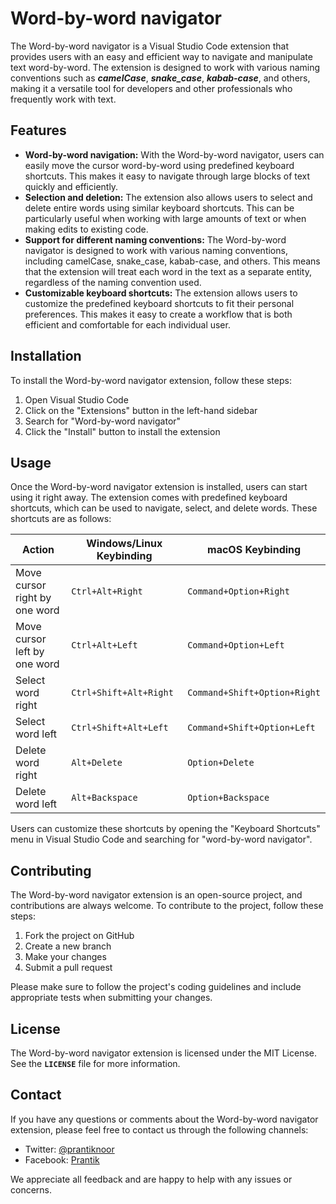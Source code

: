 # **Word-by-word navigator**

The Word-by-word navigator is a Visual Studio Code extension that provides users with an easy and efficient way to navigate and manipulate text word-by-word. The extension is designed to work with various naming conventions such as ***camelCase***, ***snake_case***, ***kabab-case***, and others, making it a versatile tool for developers and other professionals who frequently work with text.

## **Features**

- **Word-by-word navigation:** With the Word-by-word navigator, users can easily move the cursor word-by-word using predefined keyboard shortcuts. This makes it easy to navigate through large blocks of text quickly and efficiently.
- **Selection and deletion:** The extension also allows users to select and delete entire words using similar keyboard shortcuts. This can be particularly useful when working with large amounts of text or when making edits to existing code.
- **Support for different naming conventions:** The Word-by-word navigator is designed to work with various naming conventions, including camelCase, snake_case, kabab-case, and others. This means that the extension will treat each word in the text as a separate entity, regardless of the naming convention used.
- **Customizable keyboard shortcuts:** The extension allows users to customize the predefined keyboard shortcuts to fit their personal preferences. This makes it easy to create a workflow that is both efficient and comfortable for each individual user.

## **Installation**

To install the Word-by-word navigator extension, follow these steps:

1. Open Visual Studio Code
2. Click on the "Extensions" button in the left-hand sidebar
3. Search for "Word-by-word navigator"
4. Click the "Install" button to install the extension

## **Usage**

Once the Word-by-word navigator extension is installed, users can start using it right away. The extension comes with predefined keyboard shortcuts, which can be used to navigate, select, and delete words. These shortcuts are as follows:

| Action | Windows/Linux Keybinding | macOS Keybinding |
| --- | --- | --- |
| Move cursor right by one word | `Ctrl+Alt+Right` | `Command+Option+Right` |
| Move cursor left by one word | `Ctrl+Alt+Left` | `Command+Option+Left` |
| Select word right | `Ctrl+Shift+Alt+Right` | `Command+Shift+Option+Right` |
| Select word left | `Ctrl+Shift+Alt+Left` | `Command+Shift+Option+Left` |
| Delete word right | `Alt+Delete` | `Option+Delete` |
| Delete word left | `Alt+Backspace` | `Option+Backspace` |

Users can customize these shortcuts by opening the "Keyboard Shortcuts" menu in Visual Studio Code and searching for "word-by-word navigator".

## **Contributing**

The Word-by-word navigator extension is an open-source project, and contributions are always welcome. To contribute to the project, follow these steps:

1. Fork the project on GitHub
2. Create a new branch
3. Make your changes
4. Submit a pull request

Please make sure to follow the project's coding guidelines and include appropriate tests when submitting your changes.

## **License**

The Word-by-word navigator extension is licensed under the MIT License. See the **`LICENSE`** file for more information.

## **Contact**

If you have any questions or comments about the Word-by-word navigator extension, please feel free to contact us through the following channels:

- Twitter: [@prantiknoor](https://twitter.com/prantiknoor)
- Facebook: [Prantik](https://www.facebook.com/coderprantik)

We appreciate all feedback and are happy to help with any issues or concerns.